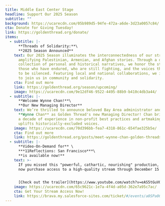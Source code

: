 ```yaml
---
title: Middle East Center Stage
headline: Support Our 2025 Season
subtitle: ""
background: https://ucarecdn.com/05b989d5-94fe-472a-a6de-3d23a0057c84/
cta: Donate for Giving Tuesday!
link: https://goldenthread.org/donate/
items:
  - subtitle: |-
      **Threads of Solidarity:**\
      **2﻿025 Season Announced**
    text: Our 2025 Season illuminates the interconnectedness of our struggles
      amplifying Palestinian, Armenian, and Afghan stories. Through a diverse
      collection of personal and historical narratives, we honor the strength of
      those who have endured, who are still fighting, and the voices that refuse
      to be silenced. Featuring local and national collaborations, we invite you
      to join us in community and solidarity.
    cta: Find out more
    link: https://goldenthread.org/season/upcoming/
    image: https://ucarecdn.com/9e12df46-9522-4495-88b9-b410c4db3a44/
  - subtitle: |-
      **Welcome Wynne Chan!**\
      **O﻿ur New Managing Director**
    text: We’re thrilled to announce beloved Bay Area administrator and artist
      **Wynne Chan** as Golden Thread's new Managing Director! Chan brings over
      a decade of experience in non-profit best practices and artmaking that
      uplifts historically-excluded voices.
    image: https://ucarecdn.com/70d396bb-fea7-4318-861c-654fae325b5e/
    cta: Find out more
    link: https://goldenthread.org/posts/meet-wynne-chan-golden-threads-new-managing-director/
  - subtitle: |-
      **V﻿ideo-On-Demand for** \
      ***11Reflections: San Francisco***\
      **i﻿s available now!**
    text: >-
      If you missed this "powerful, cathartic, nourishing" production, you can
      now p﻿urchase access to a high-quality stream through December 15!


      [C﻿heck out the trailer](https://www.youtube.com/watch?v=eAS5tGuVQsI), and visit the Brava! website to get your tickets.
    image: https://ucarecdn.com/65c9621c-1e7a-4f4d-a05d-362e7a95c7ac/
    cta: Get Your Stream Access Now!
    link: https://brava.my.salesforce-sites.com/ticket/#/events/a0SPa00000C0QDJMA3
---
```

